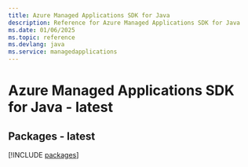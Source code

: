 ```yaml
---
title: Azure Managed Applications SDK for Java
description: Reference for Azure Managed Applications SDK for Java
ms.date: 01/06/2025
ms.topic: reference
ms.devlang: java
ms.service: managedapplications
---
```

# Azure Managed Applications SDK for Java - latest
## Packages - latest
[!INCLUDE [packages](managed-applications-index.md)]